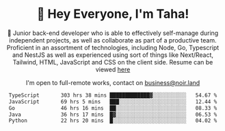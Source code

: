 <div align="center">

<h1 align="center">👋 Hey Everyone, I'm Taha! </h1>
  
<p>
  
 🎉 Junior back-end developer who is able to effectively self-manage during independent projects, as well as collaborate as part of a productive team. Proficient in an assortment of technologies, including Node, Go, Typescript and NestJS as well as experienced using sort of things like Next/React, Tailwind, HTML, JavaScript and CSS on the client side. Resume can be viewed [here](https://cdn.noir.land/resume)

</p>
   
<p align="center">

  I'm open to full-remote works, contact on [business@noir.land](mailto:business@noir.land) 
 
 </p>
   

  
<!--START_SECTION:waka-->

```txt
TypeScript       303 hrs 38 mins █████████████▓░░░░░░░░░░░   54.67 %
JavaScript       69 hrs 5 mins   ███░░░░░░░░░░░░░░░░░░░░░░   12.44 %
Go               46 hrs 16 mins  ██░░░░░░░░░░░░░░░░░░░░░░░   08.33 %
Java             36 hrs 17 mins  █▓░░░░░░░░░░░░░░░░░░░░░░░   06.53 %
Python           22 hrs 20 mins  █░░░░░░░░░░░░░░░░░░░░░░░░   04.02 %
```

<!--END_SECTION:waka-->
